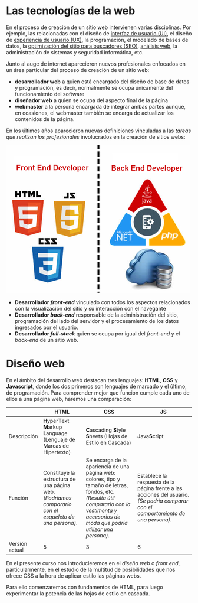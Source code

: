 # Las tecnologías de la web

En el proceso de creación de un sitio web intervienen varias disciplinas. Por ejemplo, las relacionadas con el diseño de [interfaz de usuario (UI)](https://es.wikipedia.org/wiki/Dise%C3%B1o_de_interfaz_de_usuario), el diseño de [experiencia de usuario (UX)](https://es.wikipedia.org/wiki/Experiencia_de_usuario), la programación, el modelado de bases de datos, la [optimización del sitio para buscadores (SEO)](https://es.wikipedia.org/wiki/Posicionamiento_en_buscadores), [análisis web](https://es.wikipedia.org/wiki/An%C3%A1lisis_web), la administración de sistemas y seguridad informática, etc. 

Junto al auge de internet aparecieron nuevos profesionales enfocados en un área particular del proceso de creación de un sitio web: 
* **desarrollador web** a quien está encargado del diseño de base de datos y programación, es decir, normalmente se ocupa únicamente del funcionamiento del software 
* **diseñador web** a quien se ocupa del aspecto final de la página
* **webmaster** a la persona encargada de integrar ambas partes aunque, en ocasiones, el webmaster también se encarga de actualizar los contenidos de la página.

En los últimos años aparecieron nuevas definiciones vinculadas a las _tareas que realizan los profesionales_ involucrados en la creación de sitios webs:

![](imgDisenoWeb/developer.jpg)



* **Desarrollador _front-end_**  vinculado con todos los aspectos relacionados con la visualización del sitio y su interacción con el navegante
* **Desarrollador _back-end_** responsable de la administración del sitio, programación del lado del servidor y el procesamiento de los datos ingresados por el usuario. 
* **Desarrollador _full-stack_** quien se ocupa por igual del _front-end_ y el _back-end_ de un sitio web. 

# Diseño web

En el ámbito del desarrollo web destacan tres lenguajes: **HTML**, **CSS** y **Javascript**, donde los dos primeros son lenguajes de marcado y el último, de programación.  Para comprender mejor que funcion cumple cada uno de ellos a una página web, haremos una comparación: 



|                | HTML                                     | CSS                                      | JS                                       |
| -------------- | ---------------------------------------- | ---------------------------------------- | ---------------------------------------- |
| Descripción    | **H**yper**T**ext **M**arkup **L**anguage (Lenguaje de Marcas de Hipertexto) | **C**ascading **S**tyle **S**heets (Hojas de Estilo en Cascada) | **J**ava**S**cript                       |
| Función        | Constituye la estructura de una página web. *(Podríamos compararlo con el esqueleto de una persona)*. | Se encarga de la apariencia de una página web: colores, tipo y tamaño de letras, fondos, etc. *(Resulta útil compararlo con la vestimenta y accesorios de moda que podría utilizar una persona)*. | Establece la respuesta de la página frente a las acciones del usuario. *(Se podría comparar con el comportamiento de una persona)*. |
| Versión actual | 5                                        | 3                                        | 6                                        |

En el presente curso nos introducieremos en el *diseño web* o *front end*, particularmente, en el estudio de la multitud de posibilidades que nos ofrece CSS a la hora de aplicar estilo las páginas webs. 

Para ello comenzaremos con fundamentos de HTML, para luego experimentar la potencia de las hojas de estilo en cascada. 